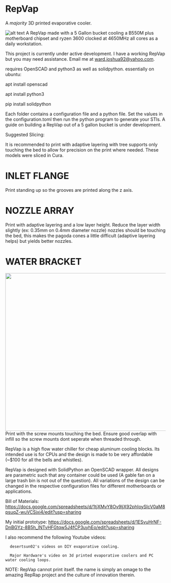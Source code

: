 # RepVap
A *majority* 3D printed evaporative cooler.

![alt text](https://dsm01pap006files.storage.live.com/y4mNqyVxHRCuLsbiG1snyHo6H32Yvp5lyeKOjdw8UTLaagMpep6PgvXyYDyVAsrQCaJMA1IWQW5bd5kfneQCrvnepA0ccWRS8XPv6znJRpFzMxWQkzo6voC1-LIzgdc1ezgkpW2hetO1HngxRHAqVOZKXqjaKllZkwiy8OCucqbqAo6xq_7sJmrXo9qRAKZSoqp?width=4160&height=3120&cropmode=none)
A RepVap made with a 5 Gallon bucket cooling a B550M plus motherboard chipset and ryzen 3600 clocked at 4650MHz all cores as a daily workstation.

This project is currently under active development. I have a working RepVap but you may need assistance.
Email me at ward.joshua92@yahoo.com.

requires OpenSCAD and python3 as well as solidpython.
essentially on ubuntu:


apt install openscad

apt install python3

pip install solidpython



Each folder contains a configuration file and a python file. Set the values in the configuration.toml then 
run the python program to generate your STls. A guide on building a RepVap out of a 5 gallon bucket is 
under development.

Suggested Slicing:

It is recommended to print with adaptive layering with tree supports only touching the bed to allow for precision on the print where needed.
These models were sliced in Cura.

# INLET FLANGE
Print standing up so the grooves are printed along the z axis.

# NOZZLE ARRAY
Print with adaptive layering and a low layer height. Reduce the layer width slightly (ex: 0.35mm on 0.4mm diameter nozzle)
nozzles should be touching the bed, this makes the pagoda cones a little difficult (adaptive layering helps) but yields better nozzles.

# WATER BRACKET
<img src="https://dsm01pap006files.storage.live.com/y4mlq-jnHfIUEWrzPb6QdId9p6hMM6Mm0V-oWxLXKHtLcYRm0s81wMXkvKFCPX-uLdV9PkVq6Pxry7pjo6MNKx4Yupwq9Mn0johj2W3Ytt-iPaYcomIvgZSJT8n_l0jlbXd9wTYz1eiQIAgczEE5nAPeacfkp0zxIZqcfpL5GBgbANMX4s3_3Em359LgwM7Dtzh?width=660&height=495&cropmode=none" width="660" height="495" />
Print with the screw mounts touching the bed. Ensure good overlap with infill so the screw mounts dont seperate when threaded through.


RepVap is a high flow water chiller for cheap aluminum cooling blocks. Its intended use is for 
CPUs and the design is made to be very affordable (~$100 for all the bells and whistles).

RepVap is designed with SolidPython an OpenSCAD wrapper. All designs are parametric such that any container 
could be used (A gable fan on a large trash bin is not out of the question). All variations of the design can be changed in the respective configuration files for different 
motherboards or applications.

Bill of Materials: 
      https://docs.google.com/spreadsheets/d/1tjXMvY8Ov9ljX92phIoySIcV0aM8psuqZ-wuVCSjxi4/edit?usp=sharing
      
My initial prototype:
      https://docs.google.com/spreadsheets/d/1ESvuHrNF-DnBGYz-8B5h_lNTvHFGtqw5J4fCP3uyhEo/edit?usp=sharing

I also recommend the following Youtube videos:

      desertsun02's videos on DIY evaporative cooling.

      Major Hardware's video on 3d printed evaporative coolers and PC water cooling loops.

NOTE: RepVap cannot print itself. the name is simply an omage to the amazing RepRap project and the culture of 
      innovation therein.
